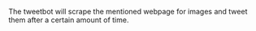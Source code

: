 The tweetbot will scrape the mentioned webpage for images and tweet them after a certain amount of time.
